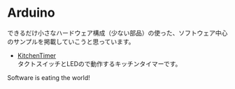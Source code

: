 # Arduino
できるだけ小さなハードウェア構成（少ない部品）の使った、ソフトウェア中心のサンプルを掲載していこうと思っています。

- [KitchenTimer](KitchenTimer)  
タクトスイッチとLEDので動作するキッチンタイマーです。

Software is eating the world!
